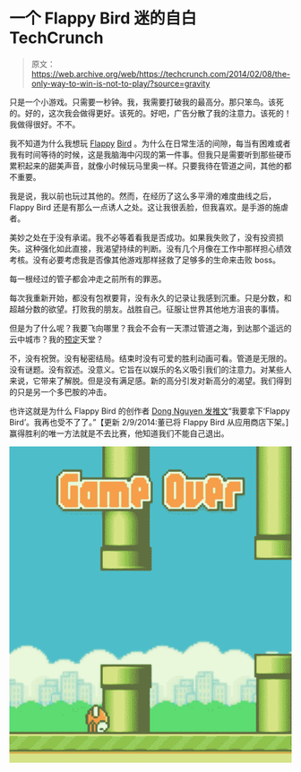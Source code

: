 # 一个 Flappy Bird 迷的自白 TechCrunch

> 原文：<https://web.archive.org/web/https://techcrunch.com/2014/02/08/the-only-way-to-win-is-not-to-play/?source=gravity>

只是一个小游戏。只需要一秒钟。我，我需要打破我的最高分。那只笨鸟。该死的。好的，这次我会做得更好。该死的。好吧，广告分散了我的注意力。该死的！我做得很好。不不。

我不知道为什么我想玩 [Flappy](https://web.archive.org/web/20221005182914/https://itunes.apple.com/us/app/flappy-bird/id642099621?mt=8) [Bird](https://web.archive.org/web/20221005182914/https://play.google.com/store/apps/details?id=com.dotgears.flappybird&hl=en) 。为什么在日常生活的间隙，每当有困难或者我有时间等待的时候，这是我脑海中闪现的第一件事。但我只是需要听到那些硬币累积起来的甜美声音，就像小时候玩马里奥一样。只要我待在管道之间，其他的都不重要。

我是说，我以前也玩过其他的。然而，在经历了这么多平滑的难度曲线之后，Flappy Bird 还是有那么一点诱人之处。这让我很丢脸，但我喜欢。是手游的施虐者。

美妙之处在于没有承诺。我不必等着看我是否成功。如果我失败了，没有投资损失。这种强化如此直接，我渴望持续的判断。没有几个月像在工作中那样担心绩效考核。没有必要考虑我是否像其他游戏那样拯救了足够多的生命来击败 boss。

每一根经过的管子都会冲走之前所有的罪恶。

每次我重新开始，都没有包袱要背，没有永久的记录让我感到沉重。只是分数，和超越分数的欲望。打败我的朋友。战胜自己。征服让世界其他地方沮丧的事情。

但是为了什么呢？我要飞向哪里？我会不会有一天漂过管道之海，到达那个遥远的云中城市？我的[预定](https://web.archive.org/web/20221005182914/http://www.kohse.com/wp-content/uploads/2012/03/ESB3D_Bespin_APsm.jpg)天堂？

不，没有祝贺。没有秘密结局。结束时没有可爱的胜利动画可看。管道是无限的。没有谜题。没有叙述。没意义。它旨在以娱乐的名义吸引我们的注意力。对某些人来说，它带来了解脱。但是没有满足感。新的高分引发对新高分的渴望。我们得到的只是另一个多巴胺的冲击。

也许这就是为什么 Flappy Bird 的创作者 [Dong Nguyen 发推文](https://web.archive.org/web/20221005182914/https://beta.techcrunch.com/2014/02/08/flappy-bird-going-down/)“我要拿下‘Flappy Bird’。我再也受不了了。”【更新 2/9/2014:董已将 Flappy Bird 从应用商店下架。]赢得胜利的唯一方法就是不去比赛，他知道我们不能自己退出。

![Game Over](img/7635cddefbaec8d77d9174f88df37af8.png)